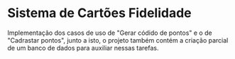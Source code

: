 # Sistema de Cartões Fidelidade

Implementação dos casos de uso de "Gerar códido de pontos" e o de "Cadrastar pontos", junto a isto, o projeto também contém a criação parcial de um banco de dados para auxiliar nessas tarefas.
